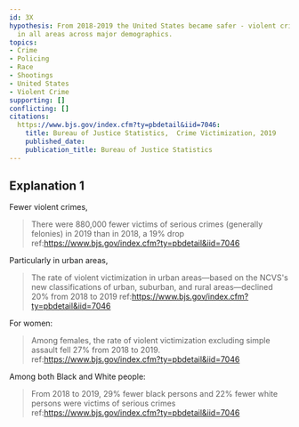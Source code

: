 ```yaml
---
id: 3X
hypothesis: From 2018-2019 the United States became safer - violent crime decreased
  in all areas across major demographics.
topics:
- Crime
- Policing
- Race
- Shootings
- United States
- Violent Crime
supporting: []
conflicting: []
citations:
  https://www.bjs.gov/index.cfm?ty=pbdetail&iid=7046:
    title: Bureau of Justice Statistics,  Crime Victimization, 2019
    published_date: 
    publication_title: Bureau of Justice Statistics
---
```

## Explanation 1

Fewer violent crimes,

> There were 880,000 fewer victims of serious crimes (generally felonies) in 2019 than in 2018, a 19% drop
> ref:https://www.bjs.gov/index.cfm?ty=pbdetail&iid=7046

Particularly in urban areas,

> The rate of violent victimization in urban areas—based on the NCVS's new classifications of urban, suburban, and rural areas—declined 20% from 2018 to 2019
> ref:https://www.bjs.gov/index.cfm?ty=pbdetail&iid=7046

For women:

> Among females, the rate of violent victimization excluding simple assault fell 27% from 2018 to 2019.
> ref:https://www.bjs.gov/index.cfm?ty=pbdetail&iid=7046

Among both Black and White people:

> From 2018 to 2019, 29% fewer black persons and 22% fewer white persons were victims of serious crimes
> ref:https://www.bjs.gov/index.cfm?ty=pbdetail&iid=7046
